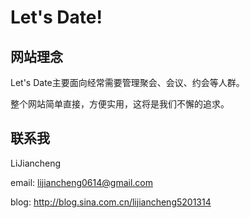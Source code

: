 Let's Date!
===========
  
网站理念
--------

  Let's Date主要面向经常需要管理聚会、会议、约会等人群。

  整个网站简单直接，方便实用，这将是我们不懈的追求。


联系我
------

  LiJiancheng

  email: lijiancheng0614@gmail.com

  blog: http://blog.sina.com.cn/lijiancheng5201314
